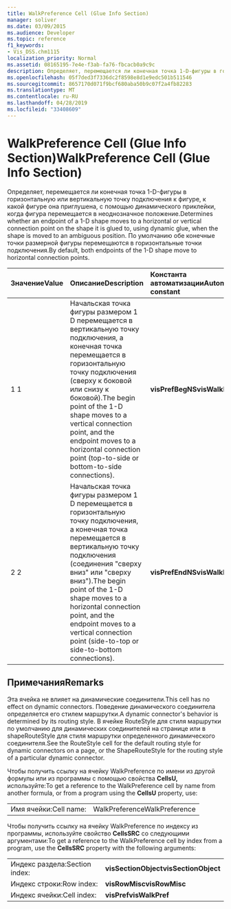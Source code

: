 ```yaml
---
title: WalkPreference Cell (Glue Info Section)
manager: soliver
ms.date: 03/09/2015
ms.audience: Developer
ms.topic: reference
f1_keywords:
- Vis_DSS.chm1115
localization_priority: Normal
ms.assetid: 08165195-7e4e-f3ab-fa76-fbcacb0a9c9c
description: Определяет, перемещается ли конечная точка 1-D-фигуры в горизонтальную или вертикальную точку подключения к фигуре, к какой фигуре она приглушена, с помощью динамического приклейки, когда фигура перемещается в неоднозначное положение. По умолчанию обе конечные точки размерной фигуры перемещаются в горизонтальные точки подключения.
ms.openlocfilehash: 05f7ded3f7336dc2f8598e8d1e9edc501b511546
ms.sourcegitcommit: 8657170d071f9bcf680aba50b9c07f2a4fb82283
ms.translationtype: MT
ms.contentlocale: ru-RU
ms.lasthandoff: 04/28/2019
ms.locfileid: "33408609"
---
```

# <a name="walkpreference-cell-glue-info-section"></a><span data-ttu-id="2d52f-104">WalkPreference Cell (Glue Info Section)</span><span class="sxs-lookup"><span data-stu-id="2d52f-104">WalkPreference Cell (Glue Info Section)</span></span>

<span data-ttu-id="2d52f-105">Определяет, перемещается ли конечная точка 1-D-фигуры в горизонтальную или вертикальную точку подключения к фигуре, к какой фигуре она приглушена, с помощью динамического приклейки, когда фигура перемещается в неоднозначное положение.</span><span class="sxs-lookup"><span data-stu-id="2d52f-105">Determines whether an endpoint of a 1-D shape moves to a horizontal or vertical connection point on the shape it is glued to, using dynamic glue, when the shape is moved to an ambiguous position.</span></span> <span data-ttu-id="2d52f-106">По умолчанию обе конечные точки размерной фигуры перемещаются в горизонтальные точки подключения.</span><span class="sxs-lookup"><span data-stu-id="2d52f-106">By default, both endpoints of the 1-D shape move to horizontal connection points.</span></span>
  
|<span data-ttu-id="2d52f-107">**Значение**</span><span class="sxs-lookup"><span data-stu-id="2d52f-107">**Value**</span></span>|<span data-ttu-id="2d52f-108">**Описание**</span><span class="sxs-lookup"><span data-stu-id="2d52f-108">**Description**</span></span>|<span data-ttu-id="2d52f-109">**Константа автоматизации**</span><span class="sxs-lookup"><span data-stu-id="2d52f-109">**Automation constant**</span></span>|
|:-----|:-----|:-----|
| <span data-ttu-id="2d52f-110">1 </span><span class="sxs-lookup"><span data-stu-id="2d52f-110">1</span></span>  <br/> | <span data-ttu-id="2d52f-111">Начальская точка фигуры размером 1 D перемещается в вертикальную точку подключения, а конечная точка перемещается в горизонтальную точку подключения (сверху к боковой или снизу к боковой).</span><span class="sxs-lookup"><span data-stu-id="2d52f-111">The begin point of the 1-D shape moves to a vertical connection point, and the endpoint moves to a horizontal connection point (top-to-side or bottom-to-side connections).</span></span>  <br/> |<span data-ttu-id="2d52f-112">**visPrefBegNS**</span><span class="sxs-lookup"><span data-stu-id="2d52f-112">**visWalkPrefBegNS**</span></span> <br/> |
| <span data-ttu-id="2d52f-113">2 </span><span class="sxs-lookup"><span data-stu-id="2d52f-113">2</span></span>  <br/> | <span data-ttu-id="2d52f-114">Начальская точка фигуры размером 1 D перемещается в горизонтальную точку подключения, а конечная точка перемещается в вертикальную точку подключения (соединения "сверху вниз" или "сверху вниз").</span><span class="sxs-lookup"><span data-stu-id="2d52f-114">The begin point of the 1-D shape moves to a horizontal connection point, and the endpoint moves to a vertical connection point (side-to-top or side-to-bottom connections).</span></span>  <br/> |<span data-ttu-id="2d52f-115">**visPrefEndNS**</span><span class="sxs-lookup"><span data-stu-id="2d52f-115">**visWalkPrefEndNS**</span></span> <br/> |
   
## <a name="remarks"></a><span data-ttu-id="2d52f-116">Примечания</span><span class="sxs-lookup"><span data-stu-id="2d52f-116">Remarks</span></span>

<span data-ttu-id="2d52f-117">Эта ячейка не влияет на динамические соединители.</span><span class="sxs-lookup"><span data-stu-id="2d52f-117">This cell has no effect on dynamic connectors.</span></span> <span data-ttu-id="2d52f-118">Поведение динамического соединитела определяется его стилем маршрутки.</span><span class="sxs-lookup"><span data-stu-id="2d52f-118">A dynamic connector's behavior is determined by its routing style.</span></span> <span data-ttu-id="2d52f-119">В ячейке RouteStyle для стиля маршрутки по умолчанию для динамических соединителей на странице или в shapeRouteStyle для стиля маршрутки определенного динамического соединителя.</span><span class="sxs-lookup"><span data-stu-id="2d52f-119">See the RouteStyle cell for the default routing style for dynamic connectors on a page, or the ShapeRouteStyle for the routing style of a particular dynamic connector.</span></span>
  
<span data-ttu-id="2d52f-120">Чтобы получить ссылку на ячейку WalkPreference по имени из другой формулы или из программы с помощью свойства **CellsU,** используйте:</span><span class="sxs-lookup"><span data-stu-id="2d52f-120">To get a reference to the WalkPreference cell by name from another formula, or from a program using the **CellsU** property, use:</span></span> 
  
|||
|:-----|:-----|
| <span data-ttu-id="2d52f-121">Имя ячейки:</span><span class="sxs-lookup"><span data-stu-id="2d52f-121">Cell name:</span></span>  <br/> | <span data-ttu-id="2d52f-122">WalkPreference</span><span class="sxs-lookup"><span data-stu-id="2d52f-122">WalkPreference</span></span>  <br/> |
   
<span data-ttu-id="2d52f-123">Чтобы получить ссылку на ячейку WalkPreference по индексу из программы, используйте свойство **CellsSRC** со следующими аргументами:</span><span class="sxs-lookup"><span data-stu-id="2d52f-123">To get a reference to the WalkPreference cell by index from a program, use the **CellsSRC** property with the following arguments:</span></span> 
  
|||
|:-----|:-----|
| <span data-ttu-id="2d52f-124">Индекс раздела:</span><span class="sxs-lookup"><span data-stu-id="2d52f-124">Section index:</span></span>  <br/> |<span data-ttu-id="2d52f-125">**visSectionObject**</span><span class="sxs-lookup"><span data-stu-id="2d52f-125">**visSectionObject**</span></span> <br/> |
| <span data-ttu-id="2d52f-126">Индекс строки:</span><span class="sxs-lookup"><span data-stu-id="2d52f-126">Row index:</span></span>  <br/> |<span data-ttu-id="2d52f-127">**visRowMisc**</span><span class="sxs-lookup"><span data-stu-id="2d52f-127">**visRowMisc**</span></span> <br/> |
| <span data-ttu-id="2d52f-128">Индекс ячейки:</span><span class="sxs-lookup"><span data-stu-id="2d52f-128">Cell index:</span></span>  <br/> |<span data-ttu-id="2d52f-129">**visPref**</span><span class="sxs-lookup"><span data-stu-id="2d52f-129">**visWalkPref**</span></span> <br/> |
   

